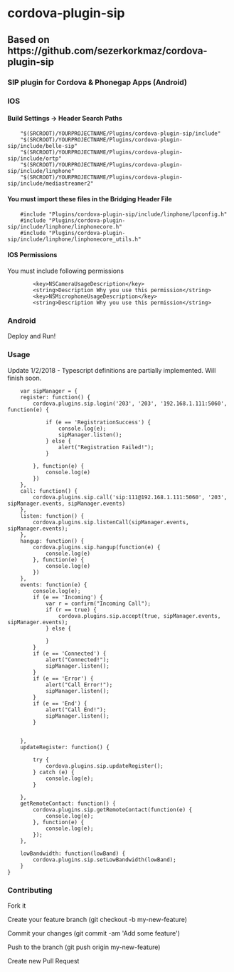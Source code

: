 # cordova-plugin-sip
<h2>Based on https://github.com/sezerkorkmaz/cordova-plugin-sip</h2>



<h3>SIP plugin for Cordova & Phonegap Apps (Android)</h3>

<h3>IOS</h3>

<h4>Build Settings -> Header Search Paths</h4>

```
    "$(SRCROOT)/YOURPROJECTNAME/Plugins/cordova-plugin-sip/include"
    "$(SRCROOT)/YOURPROJECTNAME/Plugins/cordova-plugin-sip/include/belle-sip"
    "$(SRCROOT)/YOURPROJECTNAME/Plugins/cordova-plugin-sip/include/ortp"
    "$(SRCROOT)/YOURPROJECTNAME/Plugins/cordova-plugin-sip/include/linphone"
    "$(SRCROOT)/YOURPROJECTNAME/Plugins/cordova-plugin-sip/include/mediastreamer2"
```

<h4>You must import these files in the  Bridging Header File</h4>

```
    #include "Plugins/cordova-plugin-sip/include/linphone/lpconfig.h"
    #include "Plugins/cordova-plugin-sip/include/linphone/linphonecore.h"
    #include "Plugins/cordova-plugin-sip/include/linphone/linphonecore_utils.h"
```

<h4>IOS Permissions</h4>
  
You must include following permissions
```
        <key>NSCameraUsageDescription</key>
        <string>Description Why you use this permission</string>
        <key>NSMicrophoneUsageDescription</key>
        <string>Description Why you use this permission</string>
```


<h3>Android </h3>

Deploy and Run!



<h3>Usage</h3>

Update 1/2/2018 - Typescript definitions are partially implemented.  Will finish soon.


```
    var sipManager = {
    register: function() {
        cordova.plugins.sip.login('203', '203', '192.168.1.111:5060', function(e) {

            if (e == 'RegistrationSuccess') {
                console.log(e);
                sipManager.listen();
            } else {
                alert("Registration Failed!");
            }

        }, function(e) {
            console.log(e)
        })
    },
    call: function() {
        cordova.plugins.sip.call('sip:111@192.168.1.111:5060', '203', sipManager.events, sipManager.events)
    },
    listen: function() {
        cordova.plugins.sip.listenCall(sipManager.events, sipManager.events);
    },
    hangup: function() {
        cordova.plugins.sip.hangup(function(e) {
            console.log(e)
        }, function(e) {
            console.log(e)
        })
    },
    events: function(e) {
        console.log(e);
        if (e == 'Incoming') {
            var r = confirm("Incoming Call");
            if (r == true) {
                cordova.plugins.sip.accept(true, sipManager.events, sipManager.events);
            } else {

            }
        }
        if (e == 'Connected') {
            alert("Connected!");
            sipManager.listen();
        }
        if (e == 'Error') {
            alert("Call Error!");
            sipManager.listen();
        }
        if (e == 'End') {
            alert("Call End!");
            sipManager.listen();
        }


    },
    updateRegister: function() {

        try {
            cordova.plugins.sip.updateRegister();
        } catch (e) {
            console.log(e);
        }

    },
    getRemoteContact: function() {
        cordova.plugins.sip.getRemoteContact(function(e) {
            console.log(e);
        }, function(e) {
            console.log(e);
        });
    },

    lowBandwidth: function(lowBand) {
        cordova.plugins.sip.setLowBandwidth(lowBand);
    }
}
```

<h3>Contributing</h3>

Fork it

Create your feature branch (git checkout -b my-new-feature)

Commit your changes (git commit -am 'Add some feature')

Push to the branch (git push origin my-new-feature)

Create new Pull Request

